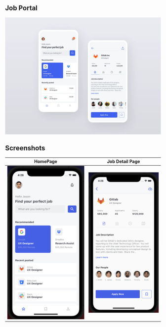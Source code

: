 ## Job Portal 
<img src="https://github.com/TheAlphamerc/flutter_job_portal/blob/main/screenshots/app.png?raw=true"  /> 


## Screenshots

  HomePage                 |   Job Detail Page        | 
:-------------------------:|:-------------------------:|
![](https://github.com/TheAlphamerc/flutter_job_portal/blob/main/screenshots/screenshots-1.png?raw=true)|![](https://github.com/TheAlphamerc/flutter_job_portal/blob/main/screenshots/screenshots-2.png?raw=true)|
